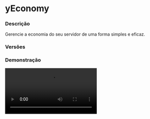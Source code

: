 # yEconomy
<secondary-label ref="management"/>

### Descrição
Gerencie a economia do seu servidor de uma forma simples e eficaz.

### Versões
<secondary-label ref="1.8"/>
<secondary-label ref="1.9"/>
<secondary-label ref="1.10"/>
<secondary-label ref="1.11"/>
<secondary-label ref="1.12"/>
<secondary-label ref="1.13"/>
<secondary-label ref="1.14"/>
<secondary-label ref="1.15"/>
<secondary-label ref="1.16"/>
<secondary-label ref="1.17"/>
<secondary-label ref="1.18"/>
<secondary-label ref="1.19"/>
<secondary-label ref="1.20"/>
<secondary-label ref="1.21"/>

### Demonstração
<video src="//www.youtube.com/watch?v=Pb0N5YV7HOw"/>


<chapter title="Comandos" id="commands" collapsible="true">
<code-block lang="plain text">/money - Abre o menu principal ou envia a quantia de money do jogador no chat.
/money [player] - Ver a quantia de money de outro jogador.
/money transacoes - Ver as transações recentes.
/money transacoes [player] - Ver as transações recentes de outro jogador.
/money enviar - Enviar coins para um jogador.
/money cheque - Criar um cheque.
/money criarcheque - Gerar um cheque para outro jogador
/money adicionar - Adicionar coins para um jogador.
/money remover - Remover coins de um jogador.
/money setar - Setar coins para um jogador.
/money formatar - Formatar ou deformatar uma quantia.
/money toggle - Ativar
/Desativar o recebimento de coins.
/money top - Abre o menu do top.
/money setnpc  - Setar o NPC do TOP.
/money delnpc  - Deletar o NPC do TOP.
/magnata - Mostra o magnata atual.
/cheque - Cria um cheque
/cheque [quantia] [player] - Gerar um cheque para outro jogador
/pay - Enviar coins para um jogador.</code-block>
</chapter>

<chapter title="Permissões" id="permissions" collapsible="true">
<code-block lang="plain text">yeconomy.usar - Permissão para o /money
yeconomy.outros - Permissão para o /money
yeconomy.enviar - Permissão para o /money enviar e /pay
yeconomy.cheque - Permissão para o /money cheque e /cheque
yeconomy.criarcheque - Permissão para o /money criarcheque e /cheque [quantia] [player]
yeconomy.adicionar - Permissão para o /money adicionar
yeconomy.remover - Permissão para o /money remover
yeconomy.setar - Permissão para o /money setar
yeconomy.formatar - Permissão para o /money formatar
yeconomy.toggle - Permissão para o /money toggle
yeconomy.top - Permissão para o /money top
yeconomy.setnpc - Permissão para o /money setnpc
yeconomy.delnpc - Permissão para o /money delnpc
yeconomy.magnata - Permissão para o /magnata
yeconomy.transactions.others - Permissão para o /money transacoes [player]
yeconomy.death.bypass - Permissão para não perder money ao morrer</code-block>
</chapter>

## Placeholders
<primary-label ref="placeholders"/>

Aqui estão as placeholders disponíveis para utilização com este plugin. Consulte-as para entender como utilizá-las corretamente.

<code-block lang="plain text" ignore-vars="true">
%yeconomy_money% - Retorna a quantia de money do jogador formatado.
%yeconomy_money_raw% - Retorna a quantia de money do jogador sem formatar.&nbsp;
%yeconomy_magnata% - Retorna a tag caso o jogador for o magnata.
</code-block>

## Chat
<primary-label ref="chat"/>

Esta seção apresenta as placeholders disponíveis para utilização no chat. Consulte-as para compreender como aplicá-las de maneira eficaz.

<code-block lang="plain text">
{magnata} - Tag do jogador mais rico (magnata) teste
</code-block>



## Erros comuns
<primary-label ref="errors"/>

Antes de configurar o plugin, revise os pontos listados aqui para evitar problemas frequentes durante a configuração.

<seealso style="cards">
    <category ref="wrs">
        <a href="yplugins.md"></a>        <a href="https://ystoreplugins.com.br/plugins/detalhes/51-yEconomy">Site do plugin yEconomy</a>
    </category>
</seealso>